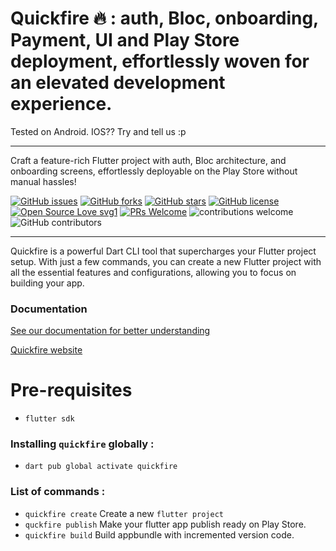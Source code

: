 # Quickfire 🔥 : auth, Bloc, onboarding, Payment, UI and Play Store deployment, effortlessly woven for an elevated development experience.

Tested on Android.
IOS?? Try and tell us :p

---

Craft a feature-rich Flutter project with auth, Bloc architecture, and onboarding screens, effortlessly deployable on the Play Store without manual hassles!

[![GitHub issues](https://img.shields.io/github/issues/FOSS-Community/quickfire)](https://github.com/FOSS-Community/quickfire)
[![GitHub forks](https://img.shields.io/github/forks/FOSS-Community/quickfire)](https://github.com/FOSS-Community/quickfire)
[![GitHub stars](https://img.shields.io/github/stars/FOSS-Community/quickfire)](https://github.com/FOSS-Community/quickfire/stargazers)
[![GitHub license](https://img.shields.io/github/license/FOSS-Community/quickfire)](https://github.com/FOSS-Community/quickfire/blob/main/LICENSE)
[![Open Source Love svg1](https://badges.frapsoft.com/os/v1/open-source.svg?v=103)](https://github.com/ellerbrock/open-source-badges/) [![PRs Welcome](https://img.shields.io/badge/PRs-welcome-brightgreen.svg?style=flat-square)](https://makeapullrequest.com) ![contributions welcome](https://img.shields.io/static/v1.svg?label=Contributions&message=Welcome&color=0059b3&style=flat-square) ![GitHub contributors](https://img.shields.io/github/contributors-anon/FOSS-Community/quickfire)

---

Quickfire is a powerful Dart CLI tool that supercharges your Flutter project setup. With just a few commands, you can create a new Flutter project with all the essential features and configurations, allowing you to focus on building your app.

### Documentation

[See our documentation for better understanding](https://utkarshs-organization-1.gitbook.io/quickfire/)

[Quickfire website](https://quickfire.framer.website/)

# Pre-requisites

- `flutter sdk`

### Installing `quickfire` globally :

- `dart pub global activate quickfire`

### List of commands :

- `quickfire create` Create a new `flutter project`
- `quckfire publish` Make your flutter app publish ready on Play Store.
- `quickfire build` Build appbundle with incremented version code.
